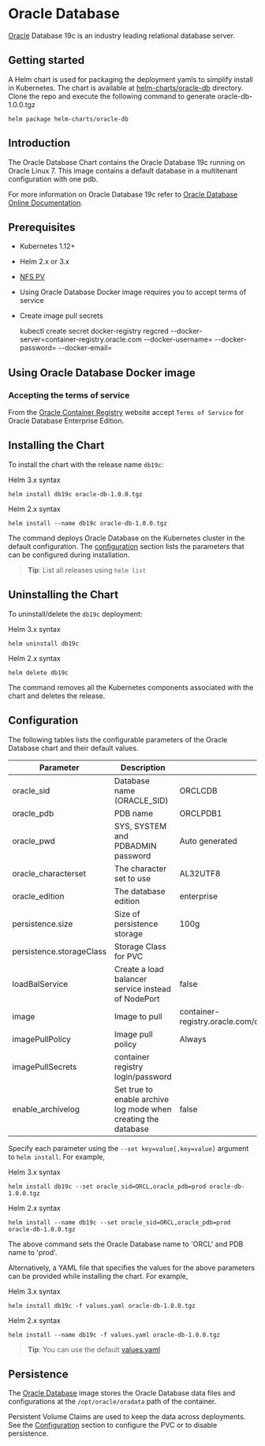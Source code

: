 # Oracle Database
[Oracle](http://www.oracle.com)
Database 19c is an industry leading relational database server.

## Getting started
A Helm chart is used for packaging the deployment yamls to simplify install in Kubernetes. The chart is available at [helm-charts/oracle-db](./) directory.
Clone the repo and execute the following command to generate oracle-db-1.0.0.tgz

    helm package helm-charts/oracle-db


## Introduction

The Oracle Database Chart contains the Oracle Database 19c running on Oracle Linux 7. This image contains a default database in a multitenant configuration with one pdb.

For more information on Oracle Database 19c refer to [Oracle Database Online Documentation](https://docs.oracle.com/en/database/oracle/oracle-database/index.html).

## Prerequisites

- Kubernetes 1.12+
- Helm 2.x or 3.x
- [NFS PV](https://kubernetes.io/docs/concepts/storage/volumes/#nfs)
- Using Oracle Database Docker image requires you to accept terms of service
- Create image pull secrets

    kubectl create secret docker-registry regcred --docker-server=container-registry.oracle.com --docker-username=<your-name> --docker-password=<your-pword> --docker-email=<your-email>


## Using Oracle  Database Docker image
### Accepting the terms of service
From the [Oracle Container Registry](https://container-registry.oracle.com) website accept `Terms of Service` for Oracle Database Enterprise Edition.


## Installing the Chart

To install the chart with the release name `db19c`:

Helm 3.x syntax

    helm install db19c oracle-db-1.0.0.tgz

Helm 2.x syntax

    helm install --name db19c oracle-db-1.0.0.tgz


The command deploys Oracle Database on the Kubernetes cluster in the default configuration. The [configuration](#configuration) section lists the parameters that can be configured during installation.

> **Tip**: List all releases using `helm list`

## Uninstalling the Chart

To uninstall/delete the `db19c` deployment:

Helm 3.x syntax

    helm uninstall db19c 

Helm 2.x syntax

    helm delete db19c


The command removes all the Kubernetes components associated with the chart and deletes the release.

## Configuration

The following tables lists the configurable parameters of the Oracle  Database chart and their default values.

| Parameter                            | Description                                | Default                                                    |
| -------------------------------      | -------------------------------            | ---------------------------------------------------------- |
| oracle_sid                           | Database name (ORACLE_SID)                 | ORCLCDB                                                    |
| oracle_pdb                           | PDB name                                   | ORCLPDB1                                                   |
| oracle_pwd                           | SYS, SYSTEM and PDBADMIN password          | Auto generated                                             |
| oracle_characterset                  | The character set to use                   | AL32UTF8                                                   |
| oracle_edition                       | The database edition                       | enterprise                                                 |
| persistence.size                     | Size of persistence storage                | 100g                                                       |
| persistence.storageClass             | Storage Class for PVC                      |                                                            |
| loadBalService                       | Create a load balancer service instead of NodePort | false                                              |
| image                                | Image to pull                              | container-registry.oracle.com/database/enterprise:19.3.0.0 |
| imagePullPolicy                      | Image pull policy                          | Always                                                     |
| imagePullSecrets                     | container registry login/password          |                                                            |
| enable_archivelog                    | Set true to enable archive log mode when creating the database | false                                                      |


Specify each parameter using the `--set key=value[,key=value]` argument to `helm install`. For example,

Helm 3.x syntax

    helm install db19c --set oracle_sid=ORCL,oracle_pdb=prod oracle-db-1.0.0.tgz

Helm 2.x syntax

    helm install --name db19c --set oracle_sid=ORCL,oracle_pdb=prod oracle-db-1.0.0.tgz


The above command sets  the Oracle Database name to 'ORCL' and PDB name to 'prod'.

Alternatively, a YAML file that specifies the values for the above parameters can be provided while installing the chart. For example,

Helm 3.x syntax

    helm install db19c -f values.yaml oracle-db-1.0.0.tgz

Helm 2.x syntax

    helm install --name db19c -f values.yaml oracle-db-1.0.0.tgz


> **Tip**: You can use the default [values.yaml](values.yaml)


## Persistence

The [Oracle Database](https://www.oracle.com) image stores the Oracle Database data files  and configurations at the `/opt/oracle/oradata` path of the container.

Persistent Volume Claims are used to keep the data across deployments.
See the [Configuration](#configuration) section to configure the PVC or to disable persistence.

